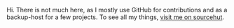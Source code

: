 Hi. There is not much here, as I mostly use GitHub for contributions and as a
backup-host for a few projects. To see all my things, [visit me on sourcehut](http://sr.ht/~leon_plickat).
